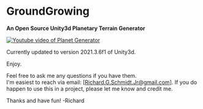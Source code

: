 # GroundGrowing
**An Open Source Unity3d Planetary Terrain Generator**

[![Youtube video of Planet Generator](https://img.youtube.com/vi/trL7Wph3noE/hqdefault.jpg)](http://www.youtube.com/watch?v=trL7Wph3noE)

Currently updated to version 2021.3.6f1 of Unity3d. 

Enjoy.


Feel free to ask me any questions if you have them.  
I'm easiest to reach via email:  [Richard.G.Schmidt.Jr@gmail.com]. If you do happen to 
use this in a project, please let me know and credit me.

Thanks and have fun!
-Richard
